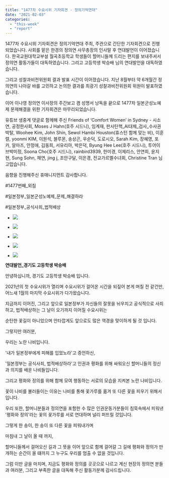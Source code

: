 ```yaml
---
title: "1477차 수요시위 기자회견 - 정의기억연대"
date: "2021-02-03"
categories: 
  - "this-week"
  - "report"
---
```


1477차 수요시위 기자회견은 정의기억연대 주최, 주관으로 간단한 기자회견으로 진행되었습니다. 사회를 맡은 한경의 정의연 사무총장의 인사말 후 연대발언이 이어졌습니다. 한국교원대학교부설 월곡초등학교 학생들이 할머니들께 드리는 편지를 보내주셔서 정의연 활동가들이 대독하였습니다. 그리고 고등학생 박승배 님의 연대발언을 대독하였습니다.

그리고 성찰과비전위원회 결과 발표 시간이 이어졌습니다. 지난 8월부터 약 6개월간 정의연의 나아갈 바를 고민하고 논의한 결과를 최광기 성찰과비전위원회 위원이 발표하였습니다.

이어 이나영 정의연 이사장의 주간보고 겸 성명서 낭독을 끝으로 1477차 일본군성노예제 문제해결을 위한 기자회견은 마무리되었습니다.

유튜브 생중계 댓글로 함께해 주신 Friends of ‘Comfort Women’ in Sydney - 시소연, 공정한사회, Moses J Hahn(호주 시드니), 임계재, 판사탄핵\_AI대체\_검사\_수사권박탈, Woohee Kim, John Shin, Sewol Hambi Houston(휴스턴 함께 맞는 비), 이훈렬, yoonmi KIM, 이원석, 블루몬, 송상곤, 우순덕, 도로시오, Sarah Kim, 장혜영, 포카, 알마즈, 안정애, 김동희, 서유리아, 박은덕, Byung Hee Lee(호주 시드니), 투어이브박미정, Soona Cho(호주 ​시드니), rainbird3939, 한미경, 이제리스, 안연희, 윤지현, Sung Sohn, 채연, jing j, 조안구달, 이은경, 전교가르멜수녀회, Christine Tran 님 고맙습니다.

​음향을 진행해주신 휴매니지먼트 감사합니다.

#1477번째\_외침

#일본정부\_일본군성노예제\_문제\_해결하라

#일본정부\_공식사죄\_법적배상

- ![](http://womenandwar.net/kr/wp-content/uploads/2021/02/크기변환IMGP0959.jpg)
    
- ![](http://womenandwar.net/kr/wp-content/uploads/2021/02/크기변환IMGP0983.jpg)
    
- ![](http://womenandwar.net/kr/wp-content/uploads/2021/02/크기변환IMGP0993.jpg)
    
- ![](http://womenandwar.net/kr/wp-content/uploads/2021/02/크기변환IMGP1021.jpg)
    
- ![](http://womenandwar.net/kr/wp-content/uploads/2021/02/크기변환IMGP1041.jpg)
    

**연대발언\_경기도 고등학생 박승배**

안녕하십니까, 경기도 고등학생 박승배 입니다.

2021년의 첫 수요시위가 열리며 수요시위가 걸어온 시간을 되짚어 본게 며칠 전 같건만, 어느새 1월의 마지막 수요시위가 다가왔습니다.

지금까지 이어진, 그리고 앞으로 일본정부가 자신들의 잘못을 뉘우치고 공식적으로 사죄하고, 법적배상하는 그 날이 오기까지 이어질 수요시위는

순탄한 꽃길이 아니었으며 안타깝게도 앞으로도 많은 역경을 맞이하게 될 것 입니다.

그렇지만 여러분,

우리는 노란 나비입니다.

'내가 일본정부에게 피해를 입었노라'고 증언하신,

'일본정부는 공식사죄, 법적배상하라'고 인권과 평화를 위해 싸워오신 할머니들의 정신과 의지를 배운 나비들입니다.

그리고 평화와 정의를 위해 함께 모여 행동하는 서로의 모습을 지켜본 노란 나비입니다.

꽃이 나비를 불러들이는 이유는 나비를 통해 꽃가루를 옮겨 또 다른 꽃을 피우기 위해서 입니다.

우리 또한, 할머니분들과 정의연을 포함한 수 많은 인권운동가분들이 침묵속에서 피워낸 '평화와 정의'라는 꽃의 꽃가루를 서로 연대하며 널리 퍼뜨릴 것입니다.

그렇게 한 송이, 한 송이 또 다른 꽃을 피워내가며

마침내 그 날이 올 때 까지,

할머니들께서 걸어오신 길과 그 뜻을 이어 앞으로 함께 걸어갈 그 길에 평화와 정의가 만개하는 순간이 올 떄까지 그 누구도 우리를 멈출 수 없을 것입니다.

그럼 이만 글을 마치며, 지금도 평화와 정의를 곳곳으로 나르고 계신 현장의 정의연 분들과 여러분, 그리고 부족한 글을 대독해 주신 활동가분께 감사드립니다.
